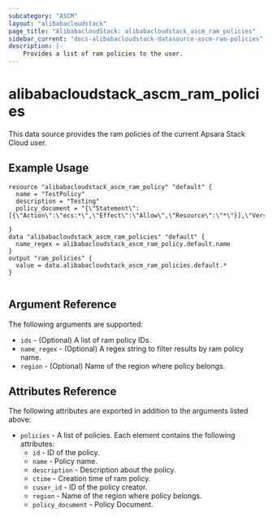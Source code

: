 ```yaml
---
subcategory: "ASCM"
layout: "alibabacloudstack"
page_title: "AlibabacloudStack: alibabacloudstack_ascm_ram_policies"
sidebar_current: "docs-alibabacloudstack-datasource-ascm-ram-policies"
description: |-
    Provides a list of ram policies to the user.
---
```


# alibabacloudstack_ascm_ram_policies

This data source provides the ram policies of the current Apsara Stack Cloud user.

## Example Usage

```
resource "alibabacloudstack_ascm_ram_policy" "default" {
  name = "TestPolicy"
  description = "Testing"
  policy_document = "{\"Statement\":[{\"Action\":\"ecs:*\",\"Effect\":\"Allow\",\"Resource\":\"*\"}],\"Version\":\"1\"}"

}
data "alibabacloudstack_ascm_ram_policies" "default" {
  name_regex = alibabacloudstack_ascm_ram_policy.default.name
}
output "ram_policies" {
  value = data.alibabacloudstack_ascm_ram_policies.default.*
}


```

## Argument Reference

The following arguments are supported:

* `ids` - (Optional) A list of ram policy IDs.
* `name_regex` - (Optional) A regex string to filter results by ram policy name.
* `region` - (Optional) Name of the region where policy belongs.

## Attributes Reference

The following attributes are exported in addition to the arguments listed above:

* `policies` - A list of policies. Each element contains the following attributes:
    * `id` - ID of the policy.
    * `name` - Policy name.
    * `description` - Description about the policy.
    * `ctime` -  Creation time of ram policy.
    * `cuser_id` - ID of the policy creator.
    * `region` - Name of the region where policy belongs.
    * `policy_document` - Policy Document.
